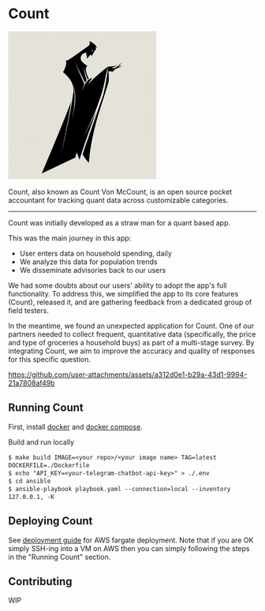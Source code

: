 # Count

<img src="https://github.com/T4GC-Official/count/raw/main/logo.png" width="300">

Count, also known as Count Von McCount, is an open source pocket accountant for tracking quant data across customizable categories. 

---

Count was initially developed as a straw man for a quant based app. 

This was the main journey in this app: 

* User enters data on household spending, daily 
* We analyze this data for population trends
* We disseminate advisories back to our users

We had some doubts about our users' ability to adopt the app's full functionality. To address this, we simplified the app to its core features (Count), released it, and are gathering feedback from a dedicated group of field testers. 

In the meantime, we found an unexpected application for Count. One of our partners needed to collect frequent, quantitative data (specifically, the price and type of groceries a household buys) as part of a multi-stage survey. By integrating Count, we aim to improve the accuracy and quality of responses for this specific question.

https://github.com/user-attachments/assets/a312d0e1-b29a-43d1-9994-21a7808af49b

## Running Count 

First, install [docker](https://docs.docker.com/get-started/get-docker/) and [docker compose](https://docs.docker.com/compose/install/). 

Build and run locally
```
$ make build IMAGE=<your repo>/<your image name> TAG=latest DOCKERFILE=./Dockerfile
$ echo "API_KEY=<your-telegram-chatbot-api-key>" > ./.env
$ cd ansible
$ ansible-playbook playbook.yaml --connection=local --inventory 127.0.0.1, -K
```

## Deploying Count

See [deployment guide](./docs/deployment.md) for AWS fargate deployment. Note that if you are OK simply SSH-ing into a VM on AWS then you can simply following the steps in the "Running Count" section. 

## Contributing 

WIP
